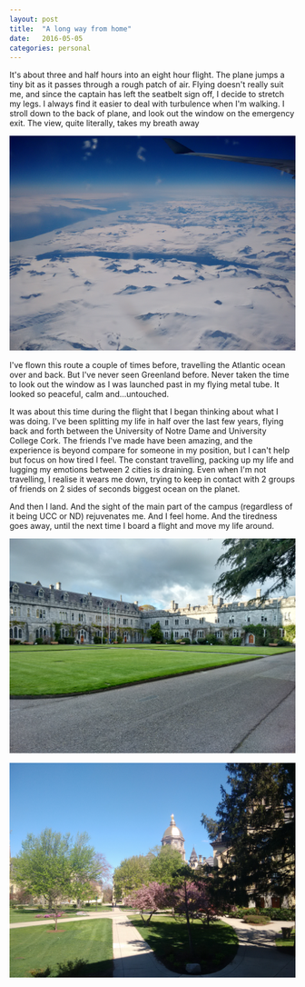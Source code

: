 ```yaml
---
layout: post
title:  "A long way from home"
date:   2016-05-05
categories: personal
---
```


It's about three and half hours into an eight hour flight. The plane jumps a tiny bit as it passes through a rough patch of air. Flying doesn't really suit me, and since the captain has left the seatbelt sign off, I decide to stretch my legs. I always find it easier to deal with turbulence when I'm walking. I stroll down to the back of plane, and look out the window on the emergency exit. The view, quite literally, takes my breath away

![Greenland has never looked so fine](/assets/Greenland.jpg)

I've flown this route a couple of times before, travelling the Atlantic ocean over and back. But I've never seen Greenland before. Never taken the time to look out the window as I was launched past in my flying metal tube. It looked so peaceful, calm and...untouched.

It was about this time during the flight that I began thinking about what I was doing. I've been splitting my life in half over the last few years, flying back and forth between the University of Notre Dame and University College Cork. The friends I've made have been amazing, and the experience is beyond compare for someone in my position, but I can't help but focus on how tired I feel. The constant travelling, packing up my life and lugging my emotions between 2 cities is draining. Even when I'm not travelling, I realise it wears me down, trying to keep in contact with 2 groups of friends on 2 sides of seconds biggest ocean on the planet.

And then I land. And the sight of the main part of the campus (regardless of it being UCC or ND) rejuvenates me. And I feel home. And the tiredness goes away, until the next time I board a flight and move my life around.

![The Quad](/assets/UCC.jpg)

![The Dome](/assets/ND.jpg)
